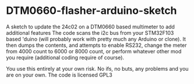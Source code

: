 # DTM0660-flasher-arduino-sketch
A sketch to update the 24c02 on a DTM0660 based multimeter to add additional features
The code scans the i2c bus from your STM32F103 based 'duino (will probably work with pretty much any Arduino or clone). 
It then dumps the contents, and attempts to enable RS232, change the meter from 4000 count to 6000 or 8000 count, or perform
whatever other mod you require (additional coding require of course). 

You use this entirely at your own risk. No ifs, no buts, any problems and you are on your own. 
The code is licensed GPL3
